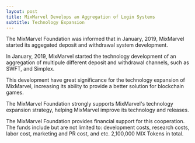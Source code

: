 ```yaml
---
layout: post
title: MixMarvel Develops an Aggregation of Login Systems
subtitle: Technology Expansion
---
```


The MixMarvel Foundation was informed that in January, 2019, MixMarvel started its aggegated deposit and withdrawal system development.

In January, 2019, MixMarvel started the technology development of an aggregation of multipule different deposit and withdrawal channels, such as SWFT, and Simplex. 

This development have great significance for the technology expansion of MixMarvel, increasing its ability to provide a better solution for blockchain games. 

The MixMarvel Foundation strongly supports MixMarvel's technology expansion strategy, helping MixMarvel improve its technology and releases. 

The MixMarvel Foundation provides financial support for this cooperation. The funds include but are not limited to: development costs, research costs, labor cost, marketing and PR cost, and etc. 2,100,000 MIX Tokens in total. 
